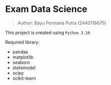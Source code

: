 # Exam Data Science

> Author: Bayu Permana Putra (2440116675)

This project is created using `Python 3.10`

Required library:

- pandas
- matplotlib
- seaborn
- statsmodel
- scipy
- scikit-learn
